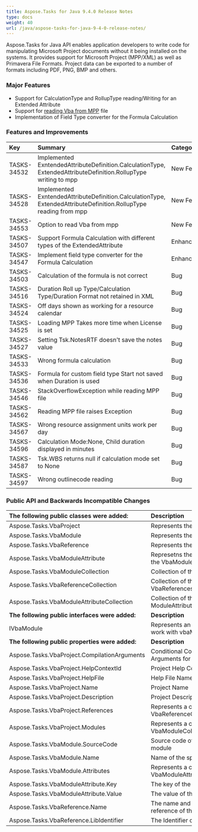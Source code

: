 ```yaml
---
title: Aspose.Tasks for Java 9.4.0 Release Notes
type: docs
weight: 40
url: /java/aspose-tasks-for-java-9-4-0-release-notes/
---
```


Aspose.Tasks for Java API enables application developers to write code for manipulating Microsoft Project documents without it being installed on the systems. It provides support for Microsoft Project (MPP/XML) as well as Primavera File Formats. Project data can be exported to a number of formats including PDF, PNG, BMP and others.
### **Major Features**
- Support for CalculationType and RollupType reading/Writing for an Extended Attribute
- Support for [reading Vba from MPP](/tasks/java/reading-vba-information-from-mpp-file-html/) file
- Implementation of Field Type converter for the Formula Calculation
### **Features and Improvements**

|**Key** |**Summary** |**Category** |
| :- | :- | :- |
|TASKS-34532 |Implemented ExntendedAttributeDefinition.CalculationType, ExtendedAttributeDefinition.RollupType writing to mpp |New Feature |
|TASKS-34528 |Implemented ExntendedAttributeDefinition.CalculationType, ExtendedAttributeDefinition.RollupType reading from mpp |New Feature |
|TASKS-34553 |Option to read Vba from mpp |New Feature |
|TASKS-34507 |Support Formula Calculation with different types of the ExtendedAttribute |Enhancement |
|TASKS-34547 |Implement field type converter for the Formula Calculation |Enhancement |
|TASKS-34503 |Calculation of the formula is not correct |Bug |
|TASKS-34516 |Duration Roll up Type/Calculation Type/Duration Format not retained in XML |Bug |
|TASKS-34524 |Off days shown as working for a resource calendar |Bug |
|TASKS-34525 |Loading MPP Takes more time when License is set |Bug |
|TASKS-34527 |Setting Tsk.NotesRTF doesn't save the notes value |Bug |
|TASKS-34533 |Wrong formula calculation |Bug |
|TASKS-34536 |Formula for custom field type Start not saved when Duration is used |Bug |
|TASKS-34546 |StackOverflowException while reading MPP file |Bug |
|TASKS-34562 |Reading MPP file raises Exception |Bug |
|TASKS-34567 |Wrong resource assignment units work per day |Bug |
|TASKS-34596 |Calculation Mode:None, Child duration displayed in minutes |Bug |
|TASKS-34587 |Tsk.WBS returns null if calculation mode set to None |Bug |
|TASKS-34597 |Wrong outlinecode reading |Bug |
### **Public API and Backwards Incompatible Changes**

|**The following public classes were added:**       |**Description**                                |
| :- | :- |
|Aspose.Tasks.VbaProject |Represents the Vba Project |
|Aspose.Tasks.VbaModule |Represents the Vba Module |
|Aspose.Tasks.VbaReference |Represents the Vba reference |
|Aspose.Tasks.VbaModuleAttribute |Represetns the attribute of the VbaModule |
|Aspose.Tasks.VbaModuleCollection |Collection of the VbaModules |
|Aspose.Tasks.VbaReferenceCollection |Collection of the VbaReferences |
|Aspose.Tasks.VbaModuleAttributeCollection |Collection of the ModuleAttributes |
|**The following public interfaces were added:**     |**Description**                               |
|IVbaModule |Represents an interface to work with vbaModule |
|**The following public properties were added:** |**Description** |
|Aspose.Tasks.VbaProject.CompilationArguments |Conditional Compilation Arguments for source code |
|Aspose.Tasks.VbaProject.HelpContextId |Project Help Context Id |
|Aspose.Tasks.VbaProject.HelpFile |Help File Name |
|Aspose.Tasks.VbaProject.Name |Project Name |
|Aspose.Tasks.VbaProject.Description |Project Description |
|Aspose.Tasks.VbaProject.References |Represents a collection of VbaReferenceCollection |
|Aspose.Tasks.VbaProject.Modules |Represents a collection of VbaModuleCollection |
|Aspose.Tasks.VbaModule.SourceCode |Source code of the specific module |
|Aspose.Tasks.VbaModule.Name |Name of the specific module |
|Aspose.Tasks.VbaModule.Attributes |Represents a collection of VbaModuleAttributeCollection |
|Aspose.Tasks.VbaModuleAttribute.Key |The key of the attribute |
|Aspose.Tasks.VbaModuleAttribute.Value |The value of the attribute |
|Aspose.Tasks.VbaReference.Name |The name and full path to the reference of the vba project |
|Aspose.Tasks.VbaReference.LibIdentifier |The Identifier of the library |

